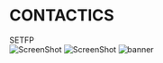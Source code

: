 # CONTACTICS
SETFP <br/>
![ScreenShot](https://raw.githubusercontent.com/HugoAr10/CONTACTICS/master/Assets/Img/GH/Interfaz.PNG)
![ScreenShot](GH/Interfaz.PNG)
![banner](https://user-images.githubusercontent.com/HugoAr10/CONTACTICS/main/Assets/Img/GH/Interfaz.PNG)
